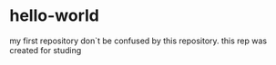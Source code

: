 # hello-world
my first repository
don`t be confused by this repository.
this rep was created for studing
